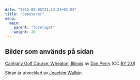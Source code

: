 ```yaml
---
date: "2015-02-05T21:13:21+01:00"
title: "Sponsorer"
menu:
  main:
    parent: "foretaget"
    weight: 20
---
```

## Bilder som används på sidan
<a href="https://www.flickr.com/photos/golf_pictures/2543049856/" target="_blank">Cantigny Golf Course, Wheaton, Illinois</a> av <a href="https://www.flickr.com/photos/golf_pictures/" target="_blank">Dan Perry</a> (CC <a href="https://creativecommons.org/licenses/by/2.0/" target="_blank">BY 2.0</a>)

Sidan är utvecklad av <a href="http://wallsin.com" target="_blank">Joachim Wallsin</a>
